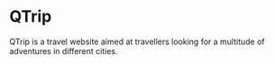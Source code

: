 # QTrip
QTrip is a travel website aimed at travellers looking for a multitude of adventures in different cities. 
